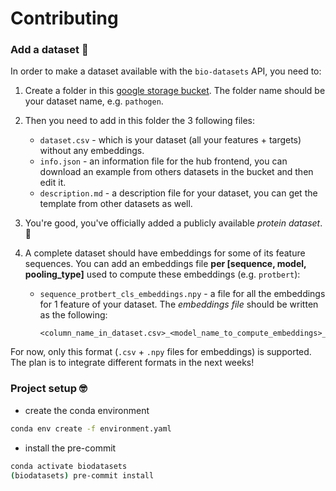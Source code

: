 # Contributing

### Add a dataset :closed_book:

In order to make a dataset available with the `bio-datasets` API, you need to:
1. Create a folder in this [google storage bucket](https://console.cloud.google.com/storage/browser/deepchain-datasets-public).
   The folder name should be your dataset name, e.g. `pathogen`.


2. Then you need to add in this folder the 3 following files:
    - `dataset.csv` - which is your dataset (all your features + targets) without any embeddings.
    - `info.json` - an information file for the hub frontend, you can download an example from others datasets in the bucket and then edit it.
    - `description.md` - a description file for your dataset, you can get the template from other datasets as well.


3. You're good, you've officially added a publicly available _protein dataset_. :rocket:


4. A complete dataset should have embeddings for some of its feature sequences. You can add an embeddings file **per [sequence, model, pooling_type]** used to compute these embeddings (e.g. `protbert`):
    - `sequence_protbert_cls_embeddings.npy` - a file for all the embeddings for 1 feature of your dataset.
      The _embeddings file_ should be written as the following:
      ```
      <column_name_in_dataset.csv>_<model_name_to_compute_embeddings>_<pooling_type>_embeddings.npy.
      ```
For now, only this format (`.csv` + `.npy` files for embeddings) is supported. The plan is to integrate different formats in the next weeks!

### Project setup :nerd_face:

- create the conda environment
```bash
conda env create -f environment.yaml
```
- install the pre-commit
```bash
conda activate biodatasets
(biodatasets) pre-commit install
```
